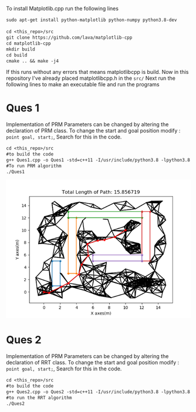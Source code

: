 To install Matplotlib.cpp run the following lines

```
sudo apt-get install python-matplotlib python-numpy python3.8-dev 

cd <this_repo>/src
git clone https://github.com/lava/matplotlib-cpp
cd matplotlib-cpp
mkdir build
cd build
cmake .. && make -j4
```
If this runs without any errors that means matplotlibcpp is build. 
Now in this repository I've already placed matplotlibcpp.h in the ```src/```
Next run the following lines to make an executable file and run the programs


# Ques 1
Implementation of PRM Parameters can be changed by altering the declaration of PRM class.  To change the start and goal position modify : ```point goal, start;```, Search for this in the code.

```
cd <this_repo>/src
#to build the code
g++ Ques1.cpp -o Ques1 -std=c++11 -I/usr/include/python3.8 -lpython3.8
#To run PRM algorithm
./Ques1
```

![PRM output on a sample obstacle environment](CSV/bW1_PRM.png)


# Ques 2
Implementation of PRM Parameters can be changed by altering the declaration of RRT class.  To change the start and goal position modify : ```point goal, start;```, Search for this in the code.

```
cd <this_repo>/src
#to build the code
g++ Ques2.cpp -o Ques2 -std=c++11 -I/usr/include/python3.8 -lpython3.8
#to run the RRT algorithm
./Ques2
```
